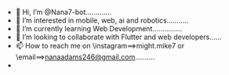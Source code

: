 - 👋 Hi, I’m @Nana7-bot.............
- 👀 I’m interested in mobile, web, ai and robotics...........
- 🌱 I’m currently learning Web Development...............
- 💞️ I’m looking to collaborate with Flutter and web developers......
- 📫 How to reach me on \instagram==>might.mike7 or \email==>nanaadams246@gmail.com..........
-

<!---
Nana7-bot/Nana7-bot is a ✨ special ✨ repository because its `README.md` (this file) appears on your GitHub profile.
You can click the Preview link to take a look at your changes.
--->
